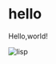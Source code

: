 # hello

Hello,world!

![lisp](https://camo.githubusercontent.com/bb8d03185bedb01f64df05cb99809483004d4ce1/687474703a2f2f6c69737065726174692e636f6d2f6c6973706c6f676f5f616c69656e2e7376673f73616e6974697a653d74727565)
